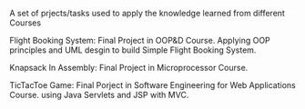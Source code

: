 A set of prjects/tasks used to apply the knowledge learned from different Courses

Flight Booking System: Final Project in OOP&D Course.
Applying OOP principles and UML desgin to build Simple Flight Booking System.

Knapsack In Assembly: Final Project in Microprocessor Course.

TicTacToe Game: Final Porject in Software Engineering for Web Applications Course. 
using Java Servlets and JSP with MVC. 
